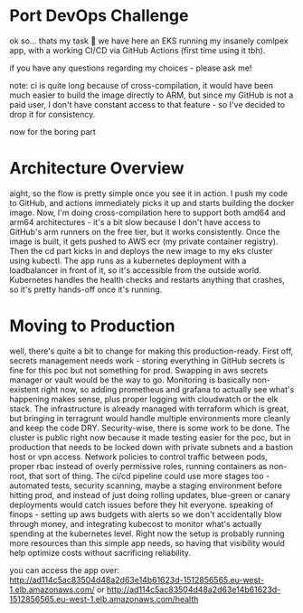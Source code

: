 # Port DevOps Challenge

ok so... thats my task 👐
we have here an EKS running my insanely comlpex app, with a working CI/CD via GitHub Actions (first time using it tbh).

if you have any questions regarding my choices - please ask me!

note:
ci is quite long because of cross-compilation, it would have been much easier to build the image directly to ARM, but since my GitHub is not a paid user, I don't have constant access to that feature - so I've decided to drop it for consistency.

now for the boring part


# Architecture Overview
aight, so the flow is pretty simple once you see it in action. I push my code to GitHub, and actions immediately picks it up and starts building the docker image. Now, I'm doing cross-compilation here to support both amd64 and arm64 architectures - it's a bit slow because I don't have access to GitHub's arm runners on the free tier, but it works consistently. Once the image is built, it gets pushed to AWS ecr (my private container registry). Then the cd part kicks in and deploys the new image to my eks cluster using kubectl. The app runs as a kubernetes deployment with a loadbalancer in front of it, so it's accessible from the outside world. Kubernetes handles the health checks and restarts anything that crashes, so it's pretty hands-off once it's running.

# Moving to Production
well, there's quite a bit to change for making this production-ready.
First off, secrets management needs work - storing everything in GitHub secrets is fine for this poc but not something for prod. Swapping in aws secrets manager or vault
would be the way to go. Monitoring is basically non-existent right now, so adding prometheus and grafana to actually see what's happening makes sense,
plus proper logging with cloudwatch or the elk stack. The infrastructure is already managed with terraform which is great, but bringing in terragrunt would handle multiple
environments more cleanly and keep the code DRY.
Security-wise, there is some work to be done. 
The cluster is public right now because it made testing easier for the poc, but in production that needs to be locked down with private subnets and a bastion
host or vpn access. Network policies to control traffic between pods, proper rbac instead of overly permissive roles, running containers as non-root,
that sort of thing. The ci/cd pipeline could use more stages too - automated tests, security scanning, maybe a staging environment before hitting prod, and instead of just doing rolling
updates, blue-green or canary deployments would catch issues before they hit everyone. 
speaking of finops - setting up aws budgets with alerts so we don't accidentally blow through money, and integrating kubecost to monitor what's 
actually spending at the kubernetes level. Right now the setup is probably running more resources than this simple app needs, so having that visibility would help optimize
costs without sacrificing reliability.

you can access the app over:
http://ad114c5ac83504d48a2d63e14b61623d-1512856565.eu-west-1.elb.amazonaws.com/
or
http://ad114c5ac83504d48a2d63e14b61623d-1512856565.eu-west-1.elb.amazonaws.com/health
